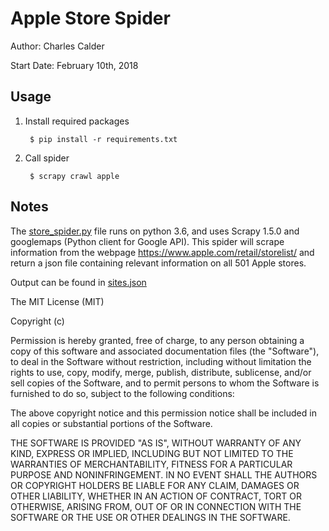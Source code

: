 # Apple Store Spider

Author: Charles Calder

Start Date: February 10th, 2018

## Usage
1. Install required packages

		$ pip install -r requirements.txt
2. Call spider

		$ scrapy crawl apple

## Notes
The [store_spider.py](Canopy/spiders/store_spider.py) file runs on python 3.6, and uses Scrapy 1.5.0 and googlemaps (Python client for Google API). This spider will scrape information from the webpage https://www.apple.com/retail/storelist/ and return a json file containing relevant information on all 501 Apple stores.

Output can be found in [sites.json](sites.json)


The MIT License (MIT)

Copyright (c) <year> <copyright holders>

Permission is hereby granted, free of charge, to any person obtaining a copy of this software and associated documentation files (the "Software"), to deal in the Software without restriction, including without limitation the rights to use, copy, modify, merge, publish, distribute, sublicense, and/or sell copies of the Software, and to permit persons to whom the Software is furnished to do so, subject to the following conditions:

The above copyright notice and this permission notice shall be included in all copies or substantial portions of the Software.

THE SOFTWARE IS PROVIDED "AS IS", WITHOUT WARRANTY OF ANY KIND, EXPRESS OR IMPLIED, INCLUDING BUT NOT LIMITED TO THE WARRANTIES OF MERCHANTABILITY, FITNESS FOR A PARTICULAR PURPOSE AND NONINFRINGEMENT. IN NO EVENT SHALL THE AUTHORS OR COPYRIGHT HOLDERS BE LIABLE FOR ANY CLAIM, DAMAGES OR OTHER LIABILITY, WHETHER IN AN ACTION OF CONTRACT, TORT OR OTHERWISE, ARISING FROM, OUT OF OR IN CONNECTION WITH THE SOFTWARE OR THE USE OR OTHER DEALINGS IN THE SOFTWARE.
